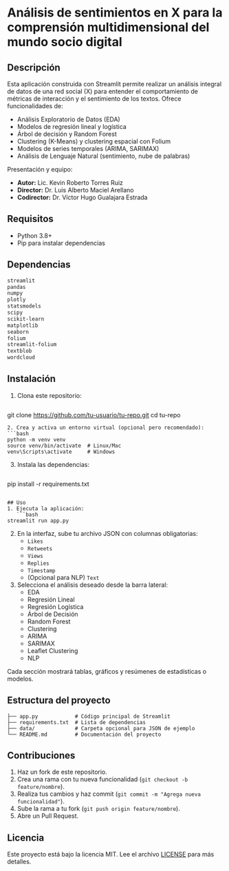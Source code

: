 # Análisis de sentimientos en X para la comprensión multidimensional del mundo socio digital

## Descripción
Esta aplicación construida con Streamlit permite realizar un análisis integral de datos de una red social (X) para entender el comportamiento de métricas de interacción y el sentimiento de los textos. Ofrece funcionalidades de:

- Análisis Exploratorio de Datos (EDA)
- Modelos de regresión lineal y logística
- Árbol de decisión y Random Forest
- Clustering (K-Means) y clustering espacial con Folium
- Modelos de series temporales (ARIMA, SARIMAX)
- Análisis de Lenguaje Natural (sentimiento, nube de palabras)

Presentación y equipo:
- **Autor:** Lic. Kevin Roberto Torres Ruiz
- **Director:** Dr. Luis Alberto Maciel Arellano
- **Codirector:** Dr. Víctor Hugo Gualajara Estrada

## Requisitos
- Python 3.8+
- Pip para instalar dependencias

## Dependencias
```bash
streamlit
pandas
numpy
plotly
statsmodels
scipy
scikit-learn
matplotlib
seaborn
folium
streamlit-folium
textblob
wordcloud
```

## Instalación
1. Clona este repositorio:
   ```bash
git clone https://github.com/tu-usuario/tu-repo.git
cd tu-repo
   ```
2. Crea y activa un entorno virtual (opcional pero recomendado):
   ```bash
python -m venv venv
source venv/bin/activate  # Linux/Mac
venv\Scripts\activate     # Windows
   ```
3. Instala las dependencias:
   ```bash
pip install -r requirements.txt
```

## Uso
1. Ejecuta la aplicación:
   ```bash
streamlit run app.py
```
2. En la interfaz, sube tu archivo JSON con columnas obligatorias:
   - `Likes`
   - `Retweets`
   - `Views`
   - `Replies`
   - `Timestamp`
   - (Opcional para NLP) `Text`
3. Selecciona el análisis deseado desde la barra lateral:
   - EDA
   - Regresión Lineal
   - Regresión Logística
   - Árbol de Decisión
   - Random Forest
   - Clustering
   - ARIMA
   - SARIMAX
   - Leaflet Clustering
   - NLP

Cada sección mostrará tablas, gráficos y resúmenes de estadísticas o modelos.

## Estructura del proyecto
```
├── app.py            # Código principal de Streamlit
├── requirements.txt  # Lista de dependencias
├── data/             # Carpeta opcional para JSON de ejemplo
└── README.md         # Documentación del proyecto
```

## Contribuciones
1. Haz un fork de este repositorio.
2. Crea una rama con tu nueva funcionalidad (`git checkout -b feature/nombre`).
3. Realiza tus cambios y haz commit (`git commit -m "Agrega nueva funcionalidad"`).
4. Sube la rama a tu fork (`git push origin feature/nombre`).
5. Abre un Pull Request.

## Licencia
Este proyecto está bajo la licencia MIT. Lee el archivo [LICENSE](LICENSE) para más detalles.

